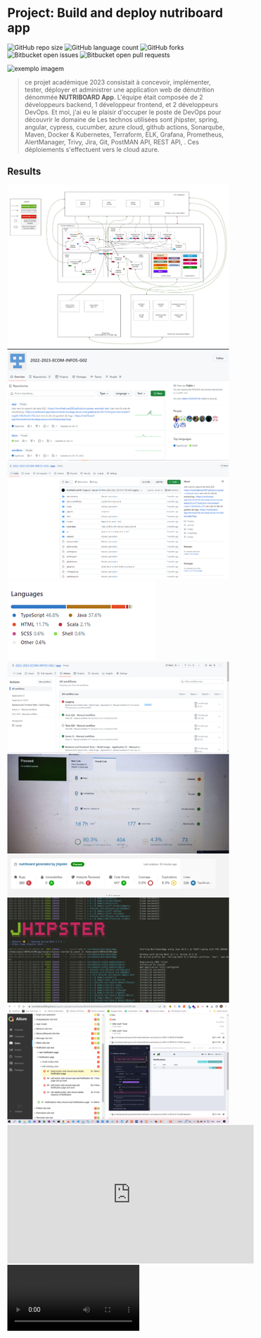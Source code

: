 # Project: Build and deploy nutriboard app

<!---Esses são exemplos. Veja https://shields.io para outras pessoas ou para personalizar este conjunto de escudos. Você pode querer incluir dependências, status do projeto e informações de licença aqui--->

![GitHub repo size](https://img.shields.io/github/repo-size/iuricode/README-template?style=for-the-badge)
![GitHub language count](https://img.shields.io/github/languages/count/iuricode/README-template?style=for-the-badge)
![GitHub forks](https://img.shields.io/github/forks/iuricode/README-template?style=for-the-badge)
![Bitbucket open issues](https://img.shields.io/bitbucket/issues/iuricode/README-template?style=for-the-badge)
![Bitbucket open pull requests](https://img.shields.io/bitbucket/pr-raw/iuricode/README-template?style=for-the-badge)

<img src="./jenkins.webp" alt="exemplo imagem">

> ce projet académique 2023 consistait à concevoir, implémenter, tester, déployer et administrer une application web de dénutrition dénommée **NUTRIBOARD App**. L'équipe était composée de 2 développeurs backend, 1 développeur frontend, et 2 développeurs DevOps. Et moi, j'ai eu le plaisir d'occuper le poste de DevOps pour découvrir le domaine de  Les technos utilisées sont jhipster, spring, angular, cypress, cucumber, azure cloud, github actions, Sonarqube, Maven, Docker & Kubernetes, Terraform, ELK, Grafana, Prometheus, AlertManager, Trivy, Jira, Git, PostMAN API, REST API, .
> Ces déploiements s'effectuent vers le cloud azure.

## Results

<img src="./Diagramme.jpg" alt="diagramm">
<img src="./sample.PNG" alt="sample one">
<img src="./sample-2.PNG" alt="sample two">
<img src="./sample-3.PNG" alt="sample three">
<img src="./sample-4.PNG" alt="sample four">
<img src="./sample-5.PNG" alt="sample five">
<img src="./sample-6.PNG" alt="sample six">
<img src="./sample-7.PNG" alt="sample seven">
<img src="./sample-8.PNG" alt="sample eight">
<iframe width="560" height="315" src="https://www.youtube.com/embed/KJI9GZqUo2M" title="YouTube video player" frameborder="0" allow="accelerometer; autoplay; clipboard-write; encrypted-media; gyroscope; picture-in-picture; web-share" allowfullscreen></iframe>
<video src="https://www.youtube.com/watch?v=KJI9GZqUo2M"></video>


